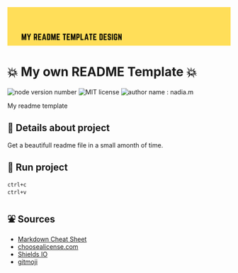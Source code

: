 ![my readme template design](img/header.png)

# 💥 My own README Template 💥
>
![node version number](https://img.shields.io/github/package-json/v/Naddiya/README_template)
![MIT license](https://img.shields.io/github/package-json/license/Naddiya/README_Template?color=green)
![author name : nadia.m](https://img.shields.io/github/package-json/author/Naddiya/README_Template?color=yellow)

My readme template 

## 📝 Details about project

Get a beautifull readme file in a small amonth of time.


## :runner: Run project
```bash
ctrl+c
ctrl+v
```

## :fountain: Sources 

- [Markdown Cheat Sheet](https://www.markdownguide.org/cheat-sheet/)
- [choosealicense.com](https://choosealicense.com/licenses/mit/)
- [Shields IO](https://shields.io)
- [gitmoji](https://gitmoji.dev/) 


